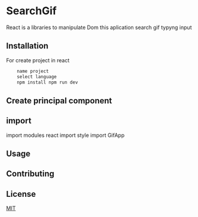 # SearchGif

React is a libraries to manipulate Dom
this aplication search gif typyng input


## Installation

For create project in react 

``` cmd npm create vite
    name project 
    select language
    npm install npm run dev
```
## Create principal component 
    
## import 
 import modules react
 import style
 import GifApp
 
## Usage
### 

## Contributing
## 

## License

[MIT]()